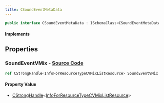 ```yaml
---
title: CSoundEventMetaData
---
```


```csharp
public interface CSoundEventMetaData : ISchemaClass<CSoundEventMetaData>, ISchemaField, ISchemaClass, INativeHandle
```

#### Implements

## Properties

### **SoundEventVMix** - [Source Code](https://github.com/swiftly-solution/swiftlys2/blob/main/managed/src/SwiftlyS2.Generated/Schemas/Interfaces/CSoundEventMetaData.cs#L16)

```csharp
ref CStrongHandle<InfoForResourceTypeCVMixListResource> SoundEventVMix { get; }
```

#### Property Value

- [CStrongHandle](/docs/api/shared/natives/cstronghandle-1)<[InfoForResourceTypeCVMixListResource](/docs/api/shared/schemadefinitions/infoforresourcetypecvmixlistresource)>

